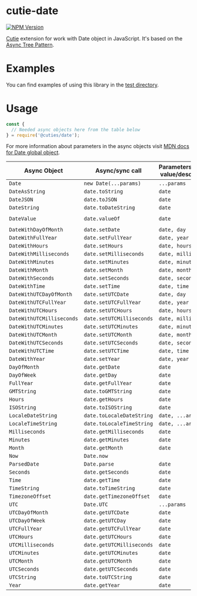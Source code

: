 # cutie-date

[![NPM Version][npm-image]][npm-url]

[Cutie](https://github.com/Guseyn/cutie) extension for work with </b>Date</b> object in JavaScript. It's based on the [Async Tree Pattern](https://github.com/Guseyn/async-tree-patern/blob/master/Async_Tree_Patern.pdf).


# Examples

You can find examples of using this library in the [test directory](https://github.com/Guseyn/cutie-date/tree/master/test).

# Usage

```js
const {
  // Needed async objects here from the table below
} = require('@cuties/date');
```
For more information about parameters in the async objects visit [MDN docs for Date global object](https://developer.mozilla.org/en-US/docs/Web/JavaScript/Reference/Global_Objects/Date).

| Async Object | Async/sync call | Parameters(default value/description) | Representation result |
| ------------- | ----------------| ---------- | --------------------- |
| `Date` | `new Date(...params)` | `...params` | `date` |
| `DateAsString` | `date.toString` | `date` | `string` |
| `DateJSON` | `date.toJSON` | `date` | `json` |
| `DateString` | `date.toDateString` | `date` | `string` |
| `DateValue` | `date.valueOf` | `date` | `primitive value` |
| `DateWithDayOfMonth` | `date.setDate` | `date, day` | `date` |
| `DateWithFullYear` | `date.setFullYear` | `date, year` | `date` |
| `DateWithHours` | `date.setHours` | `date, hours` | `date` |
| `DateWithMilliseconds` | `date.setMilliseconds` | `date, milliseconds` | `date` |
| `DateWithMinutes` | `date.setMinutes` | `date, minutes` | `date` |
| `DateWithMonth` | `date.setMonth` | `date, month` | `date` |
| `DateWithSeconds` | `date.setSeconds` | `date, seconds` | `date` |
| `DateWithTime` | `date.setTime` | `date, time` | `date` |
| `DateWithUTCDayOfMonth` | `date.setUTCDate` | `date, day` | `date` |
| `DateWithUTCFullYear` | `date.setUTCFullYear` | `date, year` | `date` |
| `DateWithUTCHours` | `date.setUTCHours` | `date, hours` | `date` |
| `DateWithUTCMilliseconds` | `date.setUTCMilliseconds` | `date, milliseconds` | `date` |
| `DateWithUTCMinutes` | `date.setUTCMinutes` | `date, minutes` | `date` |
| `DateWithUTCMonth` | `date.setUTCMonth` | `date, month` | `date` |
| `DateWithUTCSeconds` | `date.setUTCSeconds` | `date, seconds` | `date` |
| `DateWithUTCTime` | `date.setUTCTime` | `date, time` | `date` |
| `DateWithYear` | `date.setYear` | `date, year` | `date` |
| `DayOfMonth` | `date.getDate` | `date` | `number` |
| `DayOfWeek` | `date.getDay` | `date` | `number` |
| `FullYear` | `date.getFullYear` | `date` | `number` |
| `GMTString` | `date.toGMTString` | `date` | `string` |
| `Hours` | `date.getHours` | `date` | `number` |
| `ISOString` | `date.toISOString` | `date` | `string` |
| `LocaleDateString` | `date.toLocaleDateString` | `date, ...args` | `string` |
| `LocaleTimeString` | `date.toLocaleTimeString` | `date, ...args` | `string` |
| `Milliseconds` | `date.getMilliseconds` | `date` | `number` |
| `Minutes` | `date.getMinutes` | `date` | `number` |
| `Month` | `date.getMonth` | `date` | `number` |
| `Now` | `Date.now` |  | `date` |
| `ParsedDate` | `Date.parse` | `date` | `number(ms)` |
| `Seconds` | `date.getSeconds` | `date` | `number` |
| `Time` | `date.getTime` | `date` | `number(ms)` |
| `TimeString` | `date.toTimeString` | `date` | `string` |
| `TimezoneOffset` | `date.getTimezoneOffset` | `date` | `number` |
| `UTC` | `Date.UTC` | `...params` | `number(ms)` |
| `UTCDayOfMonth` | `date.getUTCDate` | `date` | `number` |
| `UTCDayOfWeek` | `date.getUTCDay` | `date` | `number` |
| `UTCFullYear` | `date.getUTCFullYear` | `date` | `number` |
| `UTCHours` | `date.getUTCHours` | `date` | `number` |
| `UTCMilliseconds` | `date.getUTCMilliseconds` | `date` | `number` |
| `UTCMinutes` | `date.getUTCMinutes` | `date` | `number` |
| `UTCMonth` | `date.getUTCMonth` | `date` | `number` |
| `UTCSeconds` | `date.getUTCSeconds` | `date` | `number` |
| `UTCString` | `date.toUTCString` | `date` | `string` |
| `Year` | `date.getYear` | `date` | `number` |

[npm-image]: https://img.shields.io/npm/v/@cuties/date.svg
[npm-url]: https://npmjs.org/package/@cuties/date

